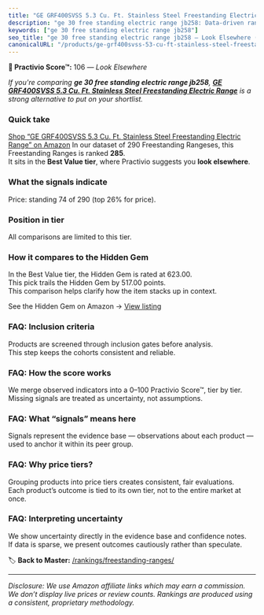 ```yaml
---
title: "GE GRF400SVSS 5.3 Cu. Ft. Stainless Steel Freestanding Electric Range"
description: "ge 30 free standing electric range jb258: Data-driven ranking using the Practivio Score™. Positioned by quality, value, demand, findability, momentum."
keywords: ["ge 30 free standing electric range jb258"]
seo_title: "ge 30 free standing electric range jb258 — Look Elsewhere (2025)"
canonicalURL: "/products/ge-grf400svss-53-cu-ft-stainless-steel-freestanding-electric-range-B0DWJY1QZQ/"
---
```


**🚫 Practivio Score™:** 106 — _Look Elsewhere_


*If you're comparing **ge 30 free standing electric range jb258**, **[GE GRF400SVSS 5.3 Cu. Ft. Stainless Steel Freestanding Electric Range](https://www.amazon.com/dp/B0DWJY1QZQ?tag=practivio-20)** is a strong alternative to put on your shortlist.*
### Quick take
[Shop “GE GRF400SVSS 5.3 Cu. Ft. Stainless Steel Freestanding Electric Range” on Amazon](https://www.amazon.com/dp/B0DWJY1QZQ?tag=practivio-20)
In our dataset of 290 Freestanding Rangeses, this Freestanding Ranges is ranked **285**.  
It sits in the **Best Value tier**, where Practivio suggests you **look elsewhere**.

### What the signals indicate
Price: standing 74 of 290 (top 26% for price).  

### Position in tier
All comparisons are limited to this tier.

### How it compares to the Hidden Gem
In the Best Value tier, the Hidden Gem is rated at 623.00.  
This pick trails the Hidden Gem by 517.00 points.  
This comparison helps clarify how the item stacks up in context.  

See the Hidden Gem on Amazon → [View listing](https://www.amazon.com/dp/B09JKLY86J?tag=practivio-20)

### FAQ: Inclusion criteria
Products are screened through inclusion gates before analysis.  
This step keeps the cohorts consistent and reliable.

### FAQ: How the score works
We merge observed indicators into a 0–100 Practivio Score™, tier by tier.  
Missing signals are treated as uncertainty, not assumptions.

### FAQ: What “signals” means here
Signals represent the evidence base — observations about each product — used to anchor it within its peer group.

### FAQ: Why price tiers?
Grouping products into price tiers creates consistent, fair evaluations.  
Each product’s outcome is tied to its own tier, not to the entire market at once.

### FAQ: Interpreting uncertainty
We show uncertainty directly in the evidence base and confidence notes.  
If data is sparse, we present outcomes cautiously rather than speculate.


🏷️ **Back to Master:** [/rankings/freestanding-ranges/](/rankings/freestanding-ranges/)

---
_Disclosure: We use Amazon affiliate links which may earn a commission. We don’t display live prices or review counts. Rankings are produced using a consistent, proprietary methodology._
